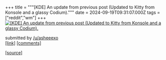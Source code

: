 +++
title = """[KDE] An update from previous post (Updated to Kitty from Konsole and a glassy Codium)."""
date = 2024-09-19T09:31:07.000Z
tags = ["reddit","wm"]
+++
[![[KDE] An update from previous post (Updated to Kitty from Konsole and a glassy Codium).](https://b.thumbs.redditmedia.com/uE0CudUZzfzyfK04AWbDZTd38LbS6DZUM28s50PsKBQ.jpg "[KDE] An update from previous post (Updated to Kitty from Konsole and a glassy Codium).")](https://www.reddit.com/r/unixporn/comments/1fkgrbc/kde_an_update_from_previous_post_updated_to_kitty/)

submitted by [/u/asheeexo](https://www.reddit.com/user/asheeexo)  
[\[link\]](https://www.reddit.com/gallery/1fkgrbc) [\[comments\]](https://www.reddit.com/r/unixporn/comments/1fkgrbc/kde_an_update_from_previous_post_updated_to_kitty/)

[[source]](https://www.reddit.com/r/unixporn/comments/1fkgrbc/kde_an_update_from_previous_post_updated_to_kitty/)
